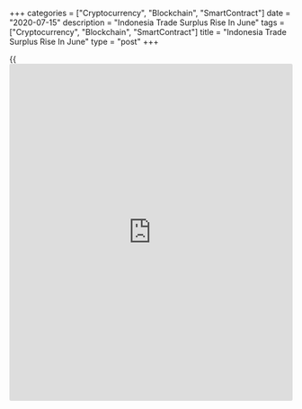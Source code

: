 +++
categories = ["Cryptocurrency", "Blockchain", "SmartContract"]
date = "2020-07-15"
description = "Indonesia Trade Surplus Rise In June"
tags = ["Cryptocurrency", "Blockchain", "SmartContract"]
title = "Indonesia Trade Surplus Rise In June"
type = "post"
+++

{{<iframe id="large-banner" src="https://www.bounty.group/#slide=25.0" width="100%" height="600" scrolling="no" style="border: 0px solid rgb(216, 221, 230); border-radius: 3px;">}}

Indonesia's trade surplus increased in June, as exports increased
unexpectedly and imports declined, figures from Statistics Indonesia
showed on Monday.

Exports rose 2.28 percent year-on-year in June. Economists had expected
a decline of 12.26 percent.

Imports declined 6.36 percent annually in June. Economists had forecast
a decrease of 18.7 percent.

On a monthly basis, exports grew 15.09 percent and imports increased
27.56 percent in June.

The trade balance registered a surplus of $1.26 billion in June from
$267.9 million in the last year. Economists had expected a surplus of
$1.11 billion. In May, the trade surplus was $2.02 billion.

In the January to June period, exports decreased 5.49 percent compared
to the same period last year.

For comments and feedback [contact](https://www.playgroundfx.com/contact/): editorial@rtt[news](https://www.letsplayfx.com/blog/forex-news-website/).com

[Economic News][1]

 **What parts of the world are seeing the best (and worst) economic
performances lately? Click[here][2] to check out our [Econ Scorecard][2]
and find out! See up-to-the-moment [ranking](https://www.playgroundfx.com/blog/crypto-exchange-ranking/)s for the best and worst
performers in [GDP][3], [unemployment rate][4], [inflation][5] and much
more.**

   1. www.rtt[news](https://www.letsplayfx.com/blog/forex-news-website/).com/Content/EconomicNews.aspx
   2. www.rtt[news](https://www.letsplayfx.com/blog/forex-news-website/).com/economic-scorecard/world-rank/PPI/highest-performance.aspx
   3. www.rtt[news](https://www.letsplayfx.com/blog/forex-news-website/).com/economic-scorecard/world-rank/GDP/highest-performance.aspx
   4. www.rtt[news](https://www.letsplayfx.com/blog/forex-news-website/).com/economic-scorecard/world-rank/unemployment-rate/lowest-performance.aspx
   5. www.rtt[news](https://www.letsplayfx.com/blog/forex-news-website/).com/economic-scorecard/world-rank/CPI/highest-performance.aspx